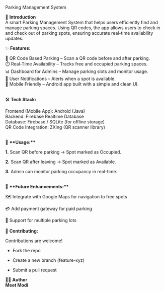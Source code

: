 Parking Management System

🚗 <b> Introduction </b> <br>
A smart Parking Management System that helps users efficiently find and manage parking spaces. Using QR codes, the app allows users to check in and check out of parking spots, ensuring accurate real-time availability updates.

✨ <b> **Features:** </b>

  📌 QR Code Based Parking – Scan a QR code before and after parking.<br>
  ⏱️ Real-Time Availability – Tracks free and occupied parking spaces.<br>
  📊 Dashboard for Admins – Manage parking slots and monitor usage.<br>
  🔔 User Notifications – Alerts when a spot is available.<br>
  📱 Mobile Friendly – Android app built with a simple and clean UI.<br>
<br>

🛠️ <b> **Tech Stack:** </b><br>

  Frontend (Mobile App): Android (Java)<br>
  Backend: Firebase Realtime Database<br>
  Database: Firebase / SQLite (for offline storage)<br>
  QR Code Integration: ZXing (QR scanner library)<br>

<br>
🚀 <b> **Usage:** </b><br>

  <b>1.</b> Scan QR before parking → Spot marked as Occupied.<br>

  <b>2.</b> Scan QR after leaving → Spot marked as Available.<br>

  <b>3.</b> Admin can monitor parking occupancy in real-time.<br>

<br>
📌 <b> **Future Enhancements:** </b><br>

  🗺️ Integrate with Google Maps for navigation to free spots<br>

  💳 Add payment gateway for paid parking<br>

  📍 Support for multiple parking lots<br>
<br>
🤝 <b> **Contributing:** </b><br>

Contributions are welcome!<br>

  - Fork the repo<br>

  - Create a new branch (feature-xyz)<br>

  - Submit a pull request<br>


👨‍💻 <b> **Author**<br>
Meet Modi </b>
